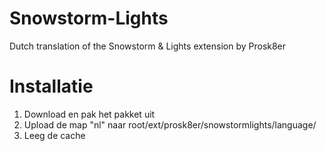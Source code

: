 Snowstorm-Lights
================

Dutch translation of the Snowstorm &amp; Lights extension by Prosk8er

Installatie
=============
1. Download en pak het pakket uit
2. Upload de map "nl" naar root/ext/prosk8er/snowstormlights/language/
3. Leeg de cache
